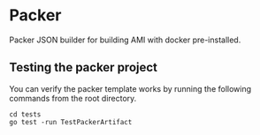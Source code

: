 # Packer

Packer JSON builder for building AMI with docker pre-installed.


## Testing the packer project
You can verify the packer template works by running the following commands from the root directory.

```
cd tests
go test -run TestPackerArtifact
```